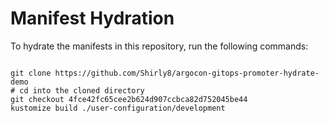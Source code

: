 
# Manifest Hydration

To hydrate the manifests in this repository, run the following commands:

```shell

git clone https://github.com/Shirly8/argocon-gitops-promoter-hydrate-demo
# cd into the cloned directory
git checkout 4fce42fc65cee2b624d907ccbca82d752045be44
kustomize build ./user-configuration/development
```